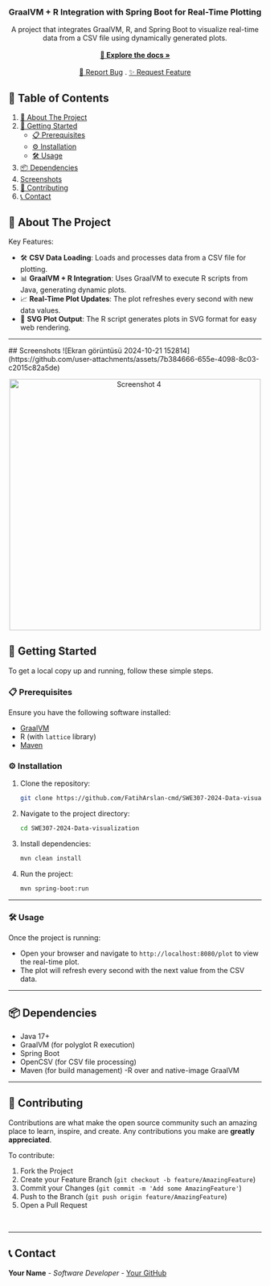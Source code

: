 <p align="center">
  <h3 align="center">GraalVM + R Integration with Spring Boot for Real-Time Plotting</h3>
  <p align="center">
  A project that integrates GraalVM, R, and Spring Boot to visualize real-time data from a CSV file using dynamically generated plots. <br/><br/>
    <a href="https://github.com/FatihArslan-cmd/SWE307-2024-Data-visualization"><strong>🌟 Explore the docs »</strong></a>
    <br/><br/>
    <a href="https://github.com/FatihArslan-cmd/SWE307-2024-Data-visualization/issues">🐛 Report Bug</a>
    .
    <a href="https://github.com/FatihArslan-cmd/SWE307-2024-Data-visualization/issues">✨ Request Feature</a>
  </p>
</p>

## 📖 Table of Contents

1. [📘 About The Project](#about-the-project)
2. [🚀 Getting Started](#getting-started)
    - [📋 Prerequisites](#prerequisites)
    - [⚙️ Installation](#installation)
    - [🛠️ Usage](#usage)
3. [📦 Dependencies](#dependencies)
4. [Screenshots](#Screenshots)
5. [🤝 Contributing](#contributing)
6. [📞 Contact](#contact)

## <a id="about-the-project"></a>📘 About The Project

Key Features:<br/>
- 🛠️ **CSV Data Loading**: Loads and processes data from a CSV file for plotting.<br/>
- 📊 **GraalVM + R Integration**: Uses GraalVM to execute R scripts from Java, generating dynamic plots.<br/>
- 📈 **Real-Time Plot Updates**: The plot refreshes every second with new data values.<br/>
- 📄 **SVG Plot Output**: The R script generates plots in SVG format for easy web rendering.<br/>

<hr>
## <a id="Screenshots"></a>Screenshots
![Ekran görüntüsü 2024-10-21 152814](https://github.com/user-attachments/assets/7b384666-655e-4098-8c03-c2015c82a5de)
<p align="center"> 
<img src="https://github.com/user-attachments/assets/7b384666-655e-4098-8c03-c2015c82a5de" width="500" alt="Screenshot 4"/>  </p> 

## <a id="getting-started"></a>🚀 Getting Started

To get a local copy up and running, follow these simple steps.

### <a id="prerequisites"></a>📋 Prerequisites

Ensure you have the following software installed:
- [GraalVM](https://www.graalvm.org/docs/getting-started/)
- R (with `lattice` library)
- [Maven](https://maven.apache.org/install.html)

### <a id="installation"></a>⚙️ Installation

1. Clone the repository:
    ```bash
    git clone https://github.com/FatihArslan-cmd/SWE307-2024-Data-visualization.git
    ```
2. Navigate to the project directory:
    ```bash
    cd SWE307-2024-Data-visualization
    ```
3. Install dependencies:
    ```bash
    mvn clean install
    ```
4. Run the project:
    ```bash
    mvn spring-boot:run
    ```

<hr>

### <a id="usage"></a>🛠️ Usage

Once the project is running:
- Open your browser and navigate to `http://localhost:8080/plot` to view the real-time plot.
- The plot will refresh every second with the next value from the CSV data.

<hr>

## <a id="dependencies"></a>📦 Dependencies

- Java 17+
- GraalVM (for polyglot R execution)
- Spring Boot
- OpenCSV (for CSV file processing)
- Maven (for build management)
-R over and native-image GraalVM
<hr>

## <a id="contributing"></a>🤝 Contributing

Contributions are what make the open source community such an amazing place to learn, inspire, and create. Any contributions you make are **greatly appreciated**.

To contribute:

1. Fork the Project
2. Create your Feature Branch (`git checkout -b feature/AmazingFeature`)
3. Commit your Changes (`git commit -m 'Add some AmazingFeature'`)
4. Push to the Branch (`git push origin feature/AmazingFeature`)
5. Open a Pull Request
<br/>

<hr>

## <a id="contact"></a>📞 Contact

**Your Name** - *Software Developer* - [Your GitHub](https://github.com/FatihArslan-cmd)

